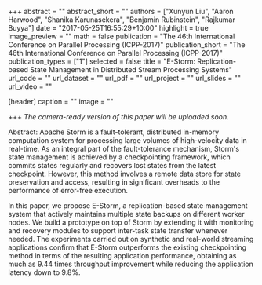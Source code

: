 +++
abstract = ""
abstract_short = ""
authors = ["Xunyun Liu", "Aaron Harwood", "Shanika Karunasekera", "Benjamin Rubinstein",  "Rajkumar Buyya"]
date = "2017-05-25T16:55:29+10:00"
highlight = true
image_preview = ""
math = false
publication = "The 46th International Conference on Parallel Processing (ICPP-2017)"
publication_short = "The 46th International Conference on Parallel Processing (ICPP-2017)"
publication_types = ["1"]
selected = false
title = "E-Storm: Replication-based State Management in Distributed Stream Processing Systems"
url_code = ""
url_dataset = ""
url_pdf = ""
url_project = ""
url_slides = ""
url_video = ""

[header]
  caption = ""
  image = ""

+++
_The camera-ready version of this paper will be uploaded soon._

Abstract: Apache Storm is a fault-tolerant, distributed in-memory computation system for processing large volumes of high-velocity data in real-time. As an integral part of the fault-tolerance mechanism, Storm's  state management is achieved by a checkpointing framework, which commits  states regularly and recovers lost states from the latest checkpoint. However, this method involves a remote data store for state preservation and access, resulting in significant overheads to the performance of error-free execution. 

In this paper, we propose E-Storm, a replication-based state management system that actively maintains multiple state backups on different worker nodes. We build a prototype on top of Storm by extending it with monitoring and recovery modules to support inter-task state transfer whenever needed. The experiments carried out on synthetic and real-world streaming applications confirm that E-Storm outperforms the existing checkpointing method in terms of the resulting application performance, obtaining as much as 9.44 times throughput improvement while reducing the application latency down to 9.8%.
